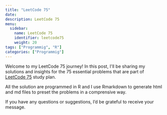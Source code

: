 ```yaml
---
title: "LeetCode 75"
date: 
description: LeetCode 75
menu:
  sidebar:
    name: LeetCode 75
    identifier: leetcode75
    weight: 20
tags: ["Programmig", "R"]
categories: ["Programmig"]
---
```


Welcome to my LeetCode 75 journey! In this post, I'll be sharing my solutions and insights for the 75 essential problems that are part of [LeetCode 75](https://leetcode.com/studyplan/leetcode-75/) study plan.

All the solution are programmed in R and I use Rmarkdown to generate html and md files to preset the problems in a comprensive way.  

If you have any questions or suggestions, I’d be grateful to receive your message. 

